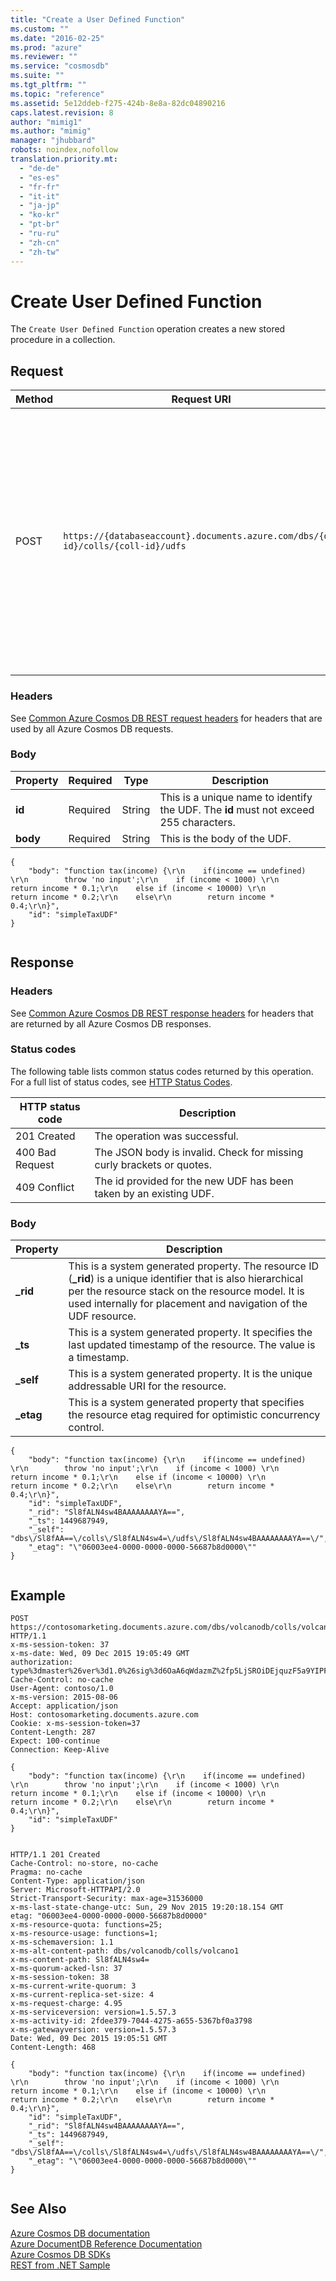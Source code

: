 ```yaml
---
title: "Create a User Defined Function"
ms.custom: ""
ms.date: "2016-02-25"
ms.prod: "azure"
ms.reviewer: ""
ms.service: "cosmosdb"
ms.suite: ""
ms.tgt_pltfrm: ""
ms.topic: "reference"
ms.assetid: 5e12ddeb-f275-424b-8e8a-82dc04890216
caps.latest.revision: 8
author: "mimig1"
ms.author: "mimig"
manager: "jhubbard"
robots: noindex,nofollow
translation.priority.mt: 
  - "de-de"
  - "es-es"
  - "fr-fr"
  - "it-it"
  - "ja-jp"
  - "ko-kr"
  - "pt-br"
  - "ru-ru"
  - "zh-cn"
  - "zh-tw"
---
```

# Create User Defined Function
The `Create User Defined Function` operation creates a new stored procedure in a collection. 
  
## Request  
  
|Method|Request URI|Description|  
|------------|-----------------|-----------------|  
|POST|`https://{databaseaccount}.documents.azure.com/dbs/{db-id}/colls/{coll-id}/udfs`|Note that the {databaseaccount} is the name of the Azure Cosmos DB account created under your subscription. The {db-id} value is the user generated name/id of the database where where the UDF will be created, not the system generated id (rid) of the database. The {coll-id} value is the name of the collection where the UDF will be created.|  
  
### Headers  
 See [Common Azure Cosmos DB REST request headers](common-documentdb-rest-request-headers.md) for headers that are used by all Azure Cosmos DB requests.  
  
### Body  
  
|Property|Required|Type|Description|  
|--------------|--------------|----------|-----------------|  
|**id**|Required|String|This is a unique name to identify the UDF. The **id** must not exceed 255 characters.|  
|**body**|Required|String|This is the body of the UDF.|  
  
```  
{  
    "body": "function tax(income) {\r\n    if(income == undefined) \r\n        throw 'no input';\r\n    if (income < 1000) \r\n        return income * 0.1;\r\n    else if (income < 10000) \r\n        return income * 0.2;\r\n    else\r\n        return income * 0.4;\r\n}",  
    "id": "simpleTaxUDF"  
}  
  
```  
  
## Response  
  
### Headers  
 See [Common Azure Cosmos DB REST response headers](common-documentdb-rest-response-headers.md) for headers that are returned by all Azure Cosmos DB responses.  
  
### Status codes  
 The following table lists common status codes returned by this operation. For a full list of status codes, see [HTTP Status Codes](https://msdn.microsoft.com/library/azure/dn783364.aspx).  
  
|HTTP status code|Description|  
|----------------------|-----------------|  
|201 Created|The operation was successful.|  
|400 Bad Request|The JSON body is invalid. Check for missing curly brackets or quotes.|  
|409 Conflict|The id provided for the new UDF has been taken by an existing UDF.|  
  
### Body  
  
|Property|Description|  
|--------------|-----------------|  
|**_rid**|This is a system generated property. The resource ID (**_rid**) is a unique identifier that is also hierarchical per the resource stack on the resource model. It is used internally for placement and navigation of the UDF resource.|  
|**_ts**|This is a system generated property. It specifies the last updated timestamp of the resource. The value is a timestamp.|  
|**_self**|This is a system generated property. It is the unique addressable URI for the resource.|  
|**_etag**|This is a system generated property that specifies the resource etag required for optimistic concurrency control.|  
  
```  
{  
    "body": "function tax(income) {\r\n    if(income == undefined) \r\n        throw 'no input';\r\n    if (income < 1000) \r\n        return income * 0.1;\r\n    else if (income < 10000) \r\n        return income * 0.2;\r\n    else\r\n        return income * 0.4;\r\n}",  
    "id": "simpleTaxUDF",  
    "_rid": "Sl8fALN4sw4BAAAAAAAAYA==",  
    "_ts": 1449687949,  
    "_self": "dbs\/Sl8fAA==\/colls\/Sl8fALN4sw4=\/udfs\/Sl8fALN4sw4BAAAAAAAAYA==\/",  
    "_etag": "\"06003ee4-0000-0000-0000-56687b8d0000\""  
}  
  
```  
  
## Example  
  
```  
POST https://contosomarketing.documents.azure.com/dbs/volcanodb/colls/volcano1/udfs HTTP/1.1  
x-ms-session-token: 37  
x-ms-date: Wed, 09 Dec 2015 19:05:49 GMT  
authorization: type%3dmaster%26ver%3d1.0%26sig%3d6OaA6qWdazmZ%2fp5LjSROiDEjquzF5a9YIPFRqLQEenM%3d  
Cache-Control: no-cache  
User-Agent: contoso/1.0  
x-ms-version: 2015-08-06  
Accept: application/json  
Host: contosomarketing.documents.azure.com  
Cookie: x-ms-session-token=37  
Content-Length: 287  
Expect: 100-continue  
Connection: Keep-Alive  
  
{  
    "body": "function tax(income) {\r\n    if(income == undefined) \r\n        throw 'no input';\r\n    if (income < 1000) \r\n        return income * 0.1;\r\n    else if (income < 10000) \r\n        return income * 0.2;\r\n    else\r\n        return income * 0.4;\r\n}",  
    "id": "simpleTaxUDF"  
}  
  
```  
  
```  
HTTP/1.1 201 Created  
Cache-Control: no-store, no-cache  
Pragma: no-cache  
Content-Type: application/json  
Server: Microsoft-HTTPAPI/2.0  
Strict-Transport-Security: max-age=31536000  
x-ms-last-state-change-utc: Sun, 29 Nov 2015 19:20:18.154 GMT  
etag: "06003ee4-0000-0000-0000-56687b8d0000"  
x-ms-resource-quota: functions=25;  
x-ms-resource-usage: functions=1;  
x-ms-schemaversion: 1.1  
x-ms-alt-content-path: dbs/volcanodb/colls/volcano1  
x-ms-content-path: Sl8fALN4sw4=  
x-ms-quorum-acked-lsn: 37  
x-ms-session-token: 38  
x-ms-current-write-quorum: 3  
x-ms-current-replica-set-size: 4  
x-ms-request-charge: 4.95  
x-ms-serviceversion: version=1.5.57.3  
x-ms-activity-id: 2fdee379-7044-4275-a655-5367bf0a3798  
x-ms-gatewayversion: version=1.5.57.3  
Date: Wed, 09 Dec 2015 19:05:51 GMT  
Content-Length: 468  
  
{  
    "body": "function tax(income) {\r\n    if(income == undefined) \r\n        throw 'no input';\r\n    if (income < 1000) \r\n        return income * 0.1;\r\n    else if (income < 10000) \r\n        return income * 0.2;\r\n    else\r\n        return income * 0.4;\r\n}",  
    "id": "simpleTaxUDF",  
    "_rid": "Sl8fALN4sw4BAAAAAAAAYA==",  
    "_ts": 1449687949,  
    "_self": "dbs\/Sl8fAA==\/colls\/Sl8fALN4sw4=\/udfs\/Sl8fALN4sw4BAAAAAAAAYA==\/",  
    "_etag": "\"06003ee4-0000-0000-0000-56687b8d0000\""  
}  
  
```  
  
## See Also  
 [Azure Cosmos DB documentation](http://azure.microsoft.com/documentation/services/documentdb/)   
 [Azure DocumentDB Reference Documentation](https://go.microsoft.com/fwlink/?linkid=834805)   
 [Azure Cosmos DB SDKs](https://azure.microsoft.com/documentation/articles/documentdb-sdk-dotnet/)   
 [REST from .NET Sample](https://github.com/Azure/azure-documentdb-dotnet/tree/master/samples/rest-from-.net)  
  
  
